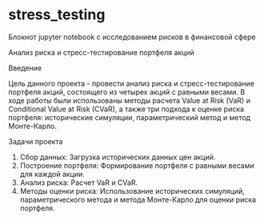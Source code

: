 # stress_testing
Блокнот jupyter notebook с исследованием рисков в финансовой сфере

Анализ риска и стресс-тестирование портфеля акций

Введение


Цель данного проекта - провести анализ риска и стресс-тестирование портфеля акций, состоящего из четырех акций с равными весами. В ходе работы были использованы методы расчета Value at Risk (VaR) и Conditional Value at Risk (CVaR), а также три подхода к оценке риска портфеля: исторические симуляции, параметрический метод и метод Монте-Карло.

Задачи проекта
1. Сбор данных: Загрузка исторических данных цен акций.
2. Построение портфеля: Формирование портфеля с равными весами для каждой акции.
3. Анализ риска: Расчет VaR и CVaR.
4. Методы оценки риска: Использование исторических симуляций, параметрического метода и метода Монте-Карло для оценки риска портфеля.
